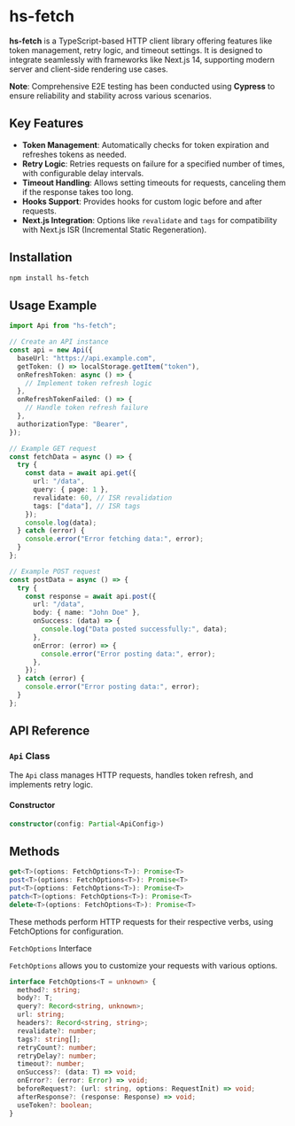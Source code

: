 # hs-fetch

**hs-fetch** is a TypeScript-based HTTP client library offering features like token management, retry logic, and timeout settings. It is designed to integrate seamlessly with frameworks like Next.js 14, supporting modern server and client-side rendering use cases.

**Note**: Comprehensive E2E testing has been conducted using **Cypress** to ensure reliability and stability across various scenarios.

## Key Features

- **Token Management**: Automatically checks for token expiration and refreshes tokens as needed.
- **Retry Logic**: Retries requests on failure for a specified number of times, with configurable delay intervals.
- **Timeout Handling**: Allows setting timeouts for requests, canceling them if the response takes too long.
- **Hooks Support**: Provides hooks for custom logic before and after requests.
- **Next.js Integration**: Options like `revalidate` and `tags` for compatibility with Next.js ISR (Incremental Static Regeneration).

## Installation

```bash
npm install hs-fetch
```

## Usage Example

```ts
import Api from "hs-fetch";

// Create an API instance
const api = new Api({
  baseUrl: "https://api.example.com",
  getToken: () => localStorage.getItem("token"),
  onRefreshToken: async () => {
    // Implement token refresh logic
  },
  onRefreshTokenFailed: () => {
    // Handle token refresh failure
  },
  authorizationType: "Bearer",
});

// Example GET request
const fetchData = async () => {
  try {
    const data = await api.get({
      url: "/data",
      query: { page: 1 },
      revalidate: 60, // ISR revalidation
      tags: ["data"], // ISR tags
    });
    console.log(data);
  } catch (error) {
    console.error("Error fetching data:", error);
  }
};

// Example POST request
const postData = async () => {
  try {
    const response = await api.post({
      url: "/data",
      body: { name: "John Doe" },
      onSuccess: (data) => {
        console.log("Data posted successfully:", data);
      },
      onError: (error) => {
        console.error("Error posting data:", error);
      },
    });
  } catch (error) {
    console.error("Error posting data:", error);
  }
};
```

## API Reference

### `Api` Class

The `Api` class manages HTTP requests, handles token refresh, and implements retry logic.

#### Constructor

```ts
constructor(config: Partial<ApiConfig>)
```

## Methods

```ts
get<T>(options: FetchOptions<T>): Promise<T>
post<T>(options: FetchOptions<T>): Promise<T>
put<T>(options: FetchOptions<T>): Promise<T>
patch<T>(options: FetchOptions<T>): Promise<T>
delete<T>(options: FetchOptions<T>): Promise<T>
```

These methods perform HTTP requests for their respective verbs, using FetchOptions for configuration.

`FetchOptions` Interface

`FetchOptions` allows you to customize your requests with various options.

```ts
interface FetchOptions<T = unknown> {
  method?: string;
  body?: T;
  query?: Record<string, unknown>;
  url: string;
  headers?: Record<string, string>;
  revalidate?: number;
  tags?: string[];
  retryCount?: number;
  retryDelay?: number;
  timeout?: number;
  onSuccess?: (data: T) => void;
  onError?: (error: Error) => void;
  beforeRequest?: (url: string, options: RequestInit) => void;
  afterResponse?: (response: Response) => void;
  useToken?: boolean;
}
```
